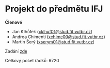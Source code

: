 # Projekt do předmětu IFJ

**Členové**
* Jan Klhůfek (xklhuf01@stud.fit.vutbr.cz)
* Andrea Chimenti (xchime00@stud.fit.vutbr.cz)
* Martin Šerý (xserym01@stud.fit.vutbr.cz)

Zadání [zde](ifj2019.pdf)

Celkový počet řádků: 6720